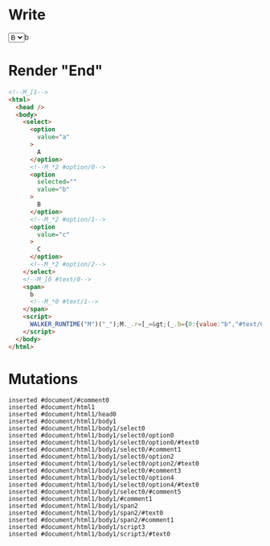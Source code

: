 # Write
  <!--M_[1--><select><option value=a>A</option><!--M_*2 #option/0--><option value=b selected>B</option><!--M_*2 #option/1--><option value=c>C</option><!--M_*2 #option/2--></select><!--M_]0 #text/0--><span>b<!--M_*0 #text/1--></span><script>WALKER_RUNTIME("M")("_");M._.r=[_=>(_.b={0:{value:"b","#text/0!":_.a={"#select/0:":"b","#select/0=":4},"#text/0(":"select"},1:_.a}),2,"packages/translator-tags/src/__tests__/fixtures/controllable-select-dynamic-spread/template.marko_1",0];M._.w()</script>


# Render "End"
```html
<!--M_[1-->
<html>
  <head />
  <body>
    <select>
      <option
        value="a"
      >
        A
      </option>
      <!--M_*2 #option/0-->
      <option
        selected=""
        value="b"
      >
        B
      </option>
      <!--M_*2 #option/1-->
      <option
        value="c"
      >
        C
      </option>
      <!--M_*2 #option/2-->
    </select>
    <!--M_]0 #text/0-->
    <span>
      b
      <!--M_*0 #text/1-->
    </span>
    <script>
      WALKER_RUNTIME("M")("_");M._.r=[_=&gt;(_.b={0:{value:"b","#text/0!":_.a={"#select/0:":"b","#select/0=":4},"#text/0(":"select"},1:_.a}),2,"packages/translator-tags/src/__tests__/fixtures/controllable-select-dynamic-spread/template.marko_1",0];M._.w()
    </script>
  </body>
</html>
```

# Mutations
```
inserted #document/#comment0
inserted #document/html1
inserted #document/html1/head0
inserted #document/html1/body1
inserted #document/html1/body1/select0
inserted #document/html1/body1/select0/option0
inserted #document/html1/body1/select0/option0/#text0
inserted #document/html1/body1/select0/#comment1
inserted #document/html1/body1/select0/option2
inserted #document/html1/body1/select0/option2/#text0
inserted #document/html1/body1/select0/#comment3
inserted #document/html1/body1/select0/option4
inserted #document/html1/body1/select0/option4/#text0
inserted #document/html1/body1/select0/#comment5
inserted #document/html1/body1/#comment1
inserted #document/html1/body1/span2
inserted #document/html1/body1/span2/#text0
inserted #document/html1/body1/span2/#comment1
inserted #document/html1/body1/script3
inserted #document/html1/body1/script3/#text0
```